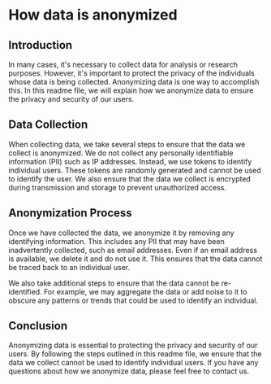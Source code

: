 # How data is anonymized

## Introduction

In many cases, it's necessary to collect data for analysis or research purposes. However, it's important to protect the privacy of the individuals whose data is being collected. Anonymizing data is one way to accomplish this. In this readme file, we will explain how we anonymize data to ensure the privacy and security of our users.

## Data Collection

When collecting data, we take several steps to ensure that the data we collect is anonymized. We do not collect any personally identifiable information (PII) such as IP addresses. Instead, we use tokens to identify individual users. These tokens are randomly generated and cannot be used to identify the user. We also ensure that the data we collect is encrypted during transmission and storage to prevent unauthorized access.

## Anonymization Process

Once we have collected the data, we anonymize it by removing any identifying information. This includes any PII that may have been inadvertently collected, such as email addresses. Even if an email address is available, we delete it and do not use it. This ensures that the data cannot be traced back to an individual user.

We also take additional steps to ensure that the data cannot be re-identified. For example, we may aggregate the data or add noise to it to obscure any patterns or trends that could be used to identify an individual.

## Conclusion

Anonymizing data is essential to protecting the privacy and security of our users. By following the steps outlined in this readme file, we ensure that the data we collect cannot be used to identify individual users. If you have any questions about how we anonymize data, please feel free to contact us.
